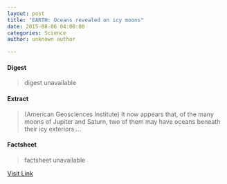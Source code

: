 ```yaml
---
layout: post
title: "EARTH: Oceans revealed on icy moons"
date: 2015-08-06 04:00:00
categories: Science
author: unknown author

---
```



#### Digest
>digest unavailable

#### Extract
>(American Geosciences Institute) It now appears that, of the many moons of Jupiter and Saturn, two of them may have oceans beneath their icy exteriors....

#### Factsheet
>factsheet unavailable

[Visit Link](http://www.eurekalert.org/pub_releases/2015-08/agi-eor080615.php)


